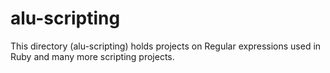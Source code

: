 # alu-scripting
This directory (alu-scripting) holds projects on Regular expressions used in Ruby and many more scripting projects.
